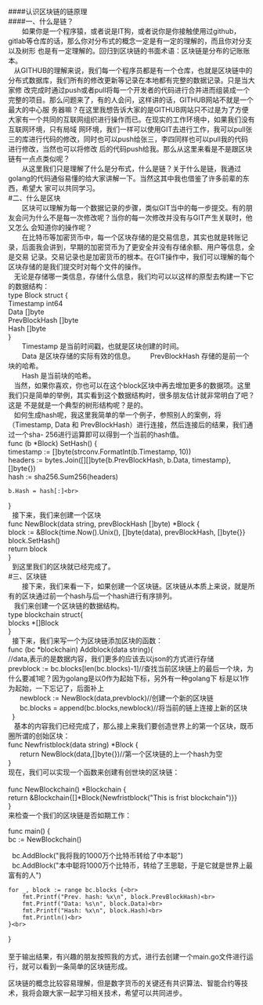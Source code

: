 ####认识区块链的链原理<br>
####一、什么是链？<br>
　　如果你是一个程序猿，或者说是IT狗，或者说你是你接触使用过github，gitlab等仓库的话，那么你对分布式的概念一定是有一定的理解的，而且你对分支以及树形
也是有一定理解的。回归到区块链的书面术语：区块链是分布的记账账本。<br>
    从GITHUB的理解来说，我们每一个程序员都是有一个仓库，也就是区块链中的分布式数据库，我们所有的修改更新等记录在本地都有完整的数据记录。只是当大家修
改完成时通过push或者pull将每一个开发者的代码进行合并进而组装成一个完整的项目。那么问题来了，有的人会问，这样讲的话，GITHUB网站不就是一个最大的中心服
务器嘛？在这里我想告诉大家的是GITHUB网站只不过是为了方便大家有一个共同的互联网组织进行操作而已。在现实的工作环境中，如果我们没有互联网环境，只有局域
网环境，我们一样可以使用GIT去进行工作，我可以pull张三的库进行代码的修改，同时也可以push给张三，李四同样也可以pull我的代码进行修改，当然也可以将修改
后的代码push给我。那么从这里来看是不是跟区块链有一点点类似呢？<br>
　　从这里我们只是理解了什么是分布式，什么是链？关于什么是链，我通过golang的代码通俗易懂的给大家讲解一下。当然这其中我也借鉴了许多前辈的东西，希望大
家可以共同学习。<br>
#二、什么是区块<br>
　　区块可以理解为每一个数据记录的步骤，类似GIT当中的每一步提交。有的朋友会问为什么不是每一次修改呢？当你的每一次修改并没有与GIT产生关联时，他又怎么
会知道你的操作呢？<br>
　　在比特币等加密货币中，每一个区块存储的是交易信息，其实也就是转账记录，后面我会讲到，早期的加密贷币为了更安全并没有存储余额、用户等信息，全是交易
记录。交易记录也是加密货币的根本。在GIT操作中，我们可以理解的每个区块存储的是我们提交时对每个文件的操作。<br>
    无论是存储哪一类信息，存储什么信息，我们均可以以这样的原型去构建一下它的数据结构：<br>
type Block struct {<br>
    Timestamp     int64<br>
    Data          []byte<br>
    PrevBlockHash []byte<br>
    Hash          []byte<br>
}<br>
　　Timestamp 是当前时间戳，也就是区块创建的时间。<br>
　　Data 是区块存储的实际有效的信息。
　　PrevBlockHash 存储的是前一个块的哈希。<br>
　　Hash 是当前块的哈希。<br>
    当然，如果你喜欢，你也可以在这个block区块中再去增加更多的数据项。这里我们只是简单的举例，其实看到这个数据结构时，很多朋友估计就非常明白了吧？这是
不是就是一个典型的树形结构呢？是的。<br>
    如何生成hash呢，我这里我简单的举一个例子，参照别人的案例，将（Timestamp, Data 和 PrevBlockHash）进行连接，然后连接后的结果，我们通过一个sha-
256进行运算即可以得到一个当前的hash值。<br>
   func (b *Block) SetHash() {<br>
    timestamp := []byte(strconv.FormatInt(b.Timestamp, 10))<br>
    headers := bytes.Join([][]byte{b.PrevBlockHash, b.Data, timestamp}, []byte{})<br>
    hash := sha256.Sum256(headers)<br>

    b.Hash = hash[:]<br>
   }<br>
   接下来，我们来创建一个区块<br>
   func NewBlock(data string, prevBlockHash []byte) *Block {<br>
     block := &Block{time.Now().Unix(), []byte(data), prevBlockHash, []byte{}}<br>
     block.SetHash()<br>
     return block<br>
  }<br>
   到这里我们的区块就已经完成了。<br>
#三、区块链<br>
　　接下来，我们来看一下，如果创建一个区块链。区块链从本质上来说，就是所有的区块通过前一个hash与后一个hash进行有序排列。<br>
    我们来创建一个区块链的数据结构。<br>
    type blockchain struct{<br>
       blocks *[]Block <br>
   }<br>
   接下来，我们来写一个为区块链添加区块的函数：<br>
    func (bc *blockchain) Addblock(data string){<br>
	//data,表示的是数据内容，我们更多的应该去以json的方式进行存储<br>
	prevblock := bc.blocks[len(bc.blocks)-1]//查找当前区块链上的最后一个块，为什么要减1呢？因为golang是以0作为起始下标，另外有一种golang下
标是以1作为起始，一下忘记了，后面补上<br>
       newblock := NewBlock(data,prevblock)//创建一个新的区块链<br>
       bc.blocks = append(bc.blocks,newblock)//将当前的链上连接上新的区块<br>
    }<br>
    基本的内容我们已经完成了，那么接上来我们要创造世界上的第一个区块，既币圈所谓的创始区块：<br>
    func Newfristblock(data string) *Block {<br>
        return NewBlock(data,[]byte{})//第一个区块链的上一个hash为空 <br>
    }<br>
现在，我们可以实现一个函数来创建有创世块的区块链：<br>
<br>
func NewBlockchain() *Blockchain {<br>
    return &Blockchain{[]*Block{Newfristblock("This is frist blockchain")}}<br>
}<br>
来检查一个我们的区块链是否如期工作：<br>

func main() {<br>
    bc := NewBlockchain()<br>

    bc.AddBlock("我将我的1000万个比特币转给了中本聪")<br>
    bc.AddBlock("本中聪将1000万个比特币，转给了王思聪，于是它就是世界上最富有的人")<br>

    for _, block := range bc.blocks {<br>
        fmt.Printf("Prev. hash: %x\n", block.PrevBlockHash)<br>
        fmt.Printf("Data: %s\n", block.Data)<br>
        fmt.Printf("Hash: %x\n", block.Hash)<br>
        fmt.Println()<br>
    }<br>
}<br>
<br>
至于输出结果，有兴趣的朋友按照我的方式，进行去创建一个main.go文件进行运行，就可以看到一条简单的区块链形成。<br>

区块链的概念比较容易理解，但是数字货币的关键还有共识算法、智能合约等技术，我将会跟大家一起学习相关技术，希望可以共同进步。<br>
